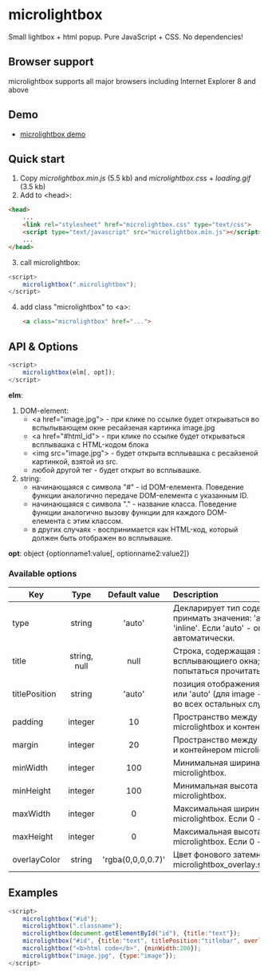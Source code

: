 # microlightbox
Small lightbox + html popup. Pure JavaScript + CSS. No dependencies!

## Browser support

microlightbox supports all major browsers including Internet Explorer 8 and above

## Demo

* [microlightbox demo](http://kyberprizrak.ru/microlightbox/demo.html)

## Quick start

1) Copy *microlightbox.min.js* (5.5 kb) and *microlightbox.css* + *loading.gif* (3.5 kb)
2) Add to &lt;head&gt;:

```html
<head>
    ...
    <link rel="stylesheet" href="microlightbox.css" type="text/css">
    <script type="text/javascript" src="microlightbox.min.js"></script>
    ...
</head>
```
3) call microlightbox:
```js
<script>
    microlightbox(".microlightbox");
</script>
```
4) add class "microlightbox" to &lt;a&gt;:
```html
    <a class="microlightbox" href="...">
```

## API & Options

```js
<script>
    microlightbox(elm[, opt]);
</script>
```
**elm**:
1. DOM-element:
   * &lt;a href="image.jpg"&gt; - при клике по ссылке будет открываться во вспылывающем окне ресайзеная картинка image.jpg
   * &lt;a href="#html_id"&gt; - при клике по ссылке будет открываться всплывашка с HTML-кодом блока <div id="html_id">
   * &lt;img src="image.jpg"&gt; - будет открыта всплывашка с ресайзеной картинкой, взятой из src.
   * любой другой тег - будет открыт во всплывашке.
2. string:
   * начинающаяся с символа "#" - id DOM-елемента. Поведение функции аналогично передаче DOM-елемента с указанным ID.
   * начинающаяся с символа "." - название класса. Поведение функции аналогично вызову функции для каждого DOM-елемента с этим классом.
   * в других случаях - воспринимается как HTML-код, который должен быть отображен во всплывашке.

**opt**: object {optionname1:value[, optionname2:value2]}

### Available options
| Key           |  Type        | Default value     | Description      |
| ------------- |:------------:|:-----------------:| :----------------|
| type          | string       | 'auto'            | Декларирует тип содержимого. Может принмать значения: 'auto', 'image', 'html' или 'inline'. Если 'auto' - определить автоматически. |
| title         | string, null | null              | Строка, содержащая заловок всплывающиего окна; Если null - попытаться прочитать из атрибута title |
| titlePosition | string       | 'auto'            | позиция отображения title: 'titlebar', 'inside' или 'auto' (для image - используется inside, во всех остальных случаях - titlebar) |
| padding       | integer      | 10                | Пространство между контейнером microlightbox и контентом. |
| margin        | integer      | 20                | Пространство между областью просмотра и контейнером microlightbox. |
| minWidth      | integer      | 100               | Минимальная ширина контейнера microlightbox. |
| minHeight     | integer      | 100               | Минимальная высота контейнера microlightbox. |
| maxWidth      | integer      | 0                 | Максимальная ширина контейнера microlightbox. Если 0 - игнорировать. |
| maxHeight     | integer      | 0                 | Максимальная высота контейнера microlightbox. Если 0 - игнорировать. |
| overlayColor  | string       | 'rgba(0,0,0,0.7)' | Цвет фонового затемнения (значение для microlightbox_overlay.style.backgroundColor). |

 
## Examples
 
```js
<script>
    microlightbox("#id");
    microlightbox(".classname");
    microlightbox(document.getElementById("id"), {title:"text"});
    microlightbox("#id", {title:"text", titlePosition:"titlebar", overlayColor:''});
    microlightbox("<b>html code</b>", {minWidth:200});
    microlightbox("image.jpg", {type:"image"});
</script>
```
